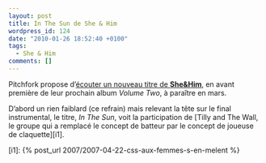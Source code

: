 ```yaml
---
layout: post
title: In The Sun de She & Him
wordpress_id: 124
date: "2010-01-26 18:52:40 +0100"
tags:
  - She & Him
comments: []
---
```


Pitchfork propose d’[écouter un nouveau titre de **She&Him**][1], en avant
première de leur prochain album _Volume Two_, à paraître en mars.

D’abord un rien faiblard (ce refrain) mais relevant la tête sur le final
instrumental, le titre, _In The Sun_, voit la participation de [Tilly and The
Wall, le groupe qui a remplacé le concept de batteur par le concept de joueuse
de claquette][i1].

[i1]: {% post_url 2007/2007-04-22-css-aux-femmes-s-en-melent %}

[1]: https://pitchfork.com/news/37656-new-she-him-in-the-sun/
